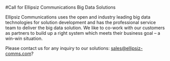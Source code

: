 #Call for Ellipsiz Communications Big Data SolutionsEllipsiz Communications uses the open and industry leading big data technologies for solution development and has the professional service team to deliver the big data solution. We like to co-work with our customers as partners to build up a right system which meets their business goal – a win-win situation.Please contact us for any inquiry to our solutions:sales@ellipsiz-comms.com?